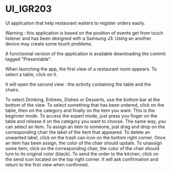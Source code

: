 # UI_IGR203

UI application that help restaurant waiters to register orders easily.

Warning : this application is based on the position of events get from touch listener and has been designed with a Samsung J3. Using an another device may create some touch problems.

A functionnal version of the application is available downloading the commit tagged "Presentable".

When launching the app, the first view of a restaurant room appears. 
To select a table, click on it.

It will open the second view : the activity containing the table and the chairs.

To select Drinking, Entrees, Dishes or Desserts, use the bottom bar at the bottom of the view.
To select something that has been ordered, click on the table, then on the category and finally on the item you want. This is the beginner mode.
To access the expert mode, just press you finger on the table and release it on the category you want to choose. The same way, you can select an item.
To assign an item to someone, just drag and drop on the corresponding chair the label of the item that appeared.
To delete an unwanted label, click on the trash can icon on the bottom right corner.
Once an item has been assign, the color of the chair should update.
To unassign some item, click on the corresponding chair, the color of the chair should turn to its original color (black).
To send the order to the kitchen, click on the send icon located on the top right corner. It will ask confirmation and return to the first view when confirmed.
